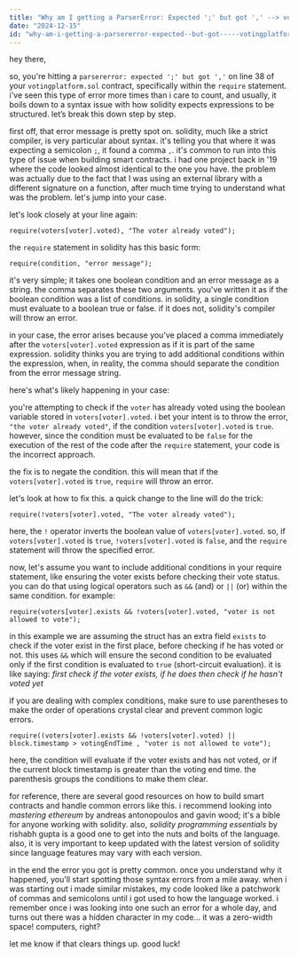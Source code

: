 ```yaml
---
title: "Why am I getting a ParserError: Expected ';' but got ',' --> votingplatform.sol:38:37: | 38 | require(voters'voter'.voted), 'The voter already voted'); | ^ ?"
date: "2024-12-15"
id: "why-am-i-getting-a-parsererror-expected--but-got-----votingplatformsol3837--38--requirevotersvotervoted-the-voter-already-voted---"
---
```


hey there,

so, you're hitting a `parsererror: expected ';' but got ','` on line 38 of your `votingplatform.sol` contract, specifically within the `require` statement. i've seen this type of error more times than i care to count, and usually, it boils down to a syntax issue with how solidity expects expressions to be structured. let’s break this down step by step.

first off, that error message is pretty spot on. solidity, much like a strict compiler, is very particular about syntax. it's telling you that where it was expecting a semicolon `;`, it found a comma `,`. it's common to run into this type of issue when building smart contracts. i had one project back in '19 where the code looked almost identical to the one you have. the problem was actually due to the fact that I was using an external library with a different signature on a function, after much time trying to understand what was the problem. let's jump into your case.

let's look closely at your line again:

```solidity
require(voters[voter].voted), "The voter already voted");
```

the `require` statement in solidity has this basic form:

```solidity
require(condition, "error message");
```

it's very simple; it takes one boolean condition and an error message as a string. the comma separates these two arguments. you've written it as if the boolean condition was a list of conditions. in solidity, a single condition must evaluate to a boolean true or false. if it does not, solidity's compiler will throw an error.

in your case, the error arises because you’ve placed a comma immediately after the `voters[voter].voted` expression as if it is part of the same expression. solidity thinks you are trying to add additional conditions within the expression, when, in reality, the comma should separate the condition from the error message string.

here's what's likely happening in your case:

you're attempting to check if the `voter` has already voted using the boolean variable stored in `voters[voter].voted`. i bet your intent is to throw the error, `"the voter already voted"`, if the condition `voters[voter].voted` is `true`. however, since the condition must be evaluated to be `false` for the execution of the rest of the code after the `require` statement, your code is the incorrect approach.

the fix is to negate the condition. this will mean that if the `voters[voter].voted` is `true`, `require` will throw an error.

let's look at how to fix this. a quick change to the line will do the trick:

```solidity
require(!voters[voter].voted, "The voter already voted");
```

here, the `!` operator inverts the boolean value of `voters[voter].voted`. so, if `voters[voter].voted` is `true`, `!voters[voter].voted` is `false`, and the `require` statement will throw the specified error.

now, let's assume you want to include additional conditions in your require statement, like ensuring the voter exists before checking their vote status. you can do that using logical operators such as `&&` (and) or `||` (or) within the same condition. for example:

```solidity
require(voters[voter].exists && !voters[voter].voted, "voter is not allowed to vote");
```

in this example we are assuming the struct has an extra field `exists` to check if the voter exist in the first place, before checking if he has voted or not. this uses `&&` which will ensure the second condition to be evaluated only if the first condition is evaluated to `true` (short-circuit evaluation). it is like saying: *first check if the voter exists, if he does then check if he hasn't voted yet*

if you are dealing with complex conditions, make sure to use parentheses to make the order of operations crystal clear and prevent common logic errors.

```solidity
require((voters[voter].exists && !voters[voter].voted) || block.timestamp > votingEndTime , "voter is not allowed to vote");
```

here, the condition will evaluate if the voter exists and has not voted, or if the current block timestamp is greater than the voting end time. the parenthesis groups the conditions to make them clear.

for reference, there are several good resources on how to build smart contracts and handle common errors like this. i recommend looking into *mastering ethereum* by andreas antonopoulos and gavin wood; it's a bible for anyone working with solidity. also, *solidity programming essentials* by rishabh gupta is a good one to get into the nuts and bolts of the language. also, it is very important to keep updated with the latest version of solidity since language features may vary with each version.

in the end the error you got is pretty common. once you understand why it happened, you'll start spotting those syntax errors from a mile away. when i was starting out i made similar mistakes, my code looked like a patchwork of commas and semicolons until i got used to how the language worked. i remember once i was looking into one such an error for a whole day, and turns out there was a hidden character in my code... it was a zero-width space! computers, right?

let me know if that clears things up. good luck!
